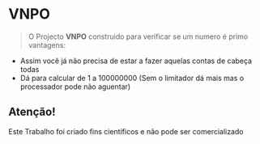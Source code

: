 # VNPO
 

> O Projecto **VNPO** construido para verificar se um numero é primo
vantagens:
 
- Assim você já não precisa de estar a fazer aquelas contas de cabeça todas
- Dá para calcular de 1 a 100000000 (Sem o limitador dá mais mas o processador pode não aguentar)

## Atenção! ##
Este Trabalho foi criado fins científicos e não pode ser comercializado
 
